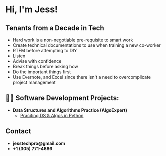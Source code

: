 <h1>Hi, I'm Jess! </h1>

<h2>Tenants from a Decade in Tech</h2>
<ul>
  <li>Hard work is a non-negotiable pre-requisite to smart work</li>
  <li>Create technical documentations to use when training a new co-worker</li>
  <li>RTFM before attempting to DIY</li>
  <li>Listen</li>
  <li>Advise with confidence</li>
  <li>Break things before asking how</li>
  <li>Do the important things first</li>
  <li>Use Evernote, and Excel since there isn't a need to overcomplicate project management</li>
</ul>
  
<h2>👨‍💻 Software Development Projects:</h2>

- <b>Data Structures and Algorithms Practice (AlgoExpert)</b>
  - [Praciting DS & Algos in Python](https://github.com/joshmadakor1/Algorithms-Practice)

<h2>Contact</h2>
  <ul>
    <li><b>jesstechpro@gmail.com</b></li>
    <li><b>+1 (305) 771-4686‬</b></li>

[twitter]: https://twitter.com/joshmadakor
[youtube]: https://www.youtube.com/c/joshmadakor
[instagram]: https://www.instagram.com/joshmadakor/
[linkedin]: https://linkedin.com/in/joshmadakor

<!--
**joshmadakor1/joshmadakor1** is a ✨ _special_ ✨ repository because its `README.md` (this file) appears on your GitHub profile.

Here are some ideas to get you started:

- 🔭 I’m currently working on ...
- 🌱 I’m currently learning ...
- 👯 I’m looking to collaborate on ...
- 🤔 I’m looking for help with ...
- 💬 Ask me about ...
- 📫 How to reach me: ...
- 😄 Pronouns: ...
- ⚡ Fun fact: ...
-->
